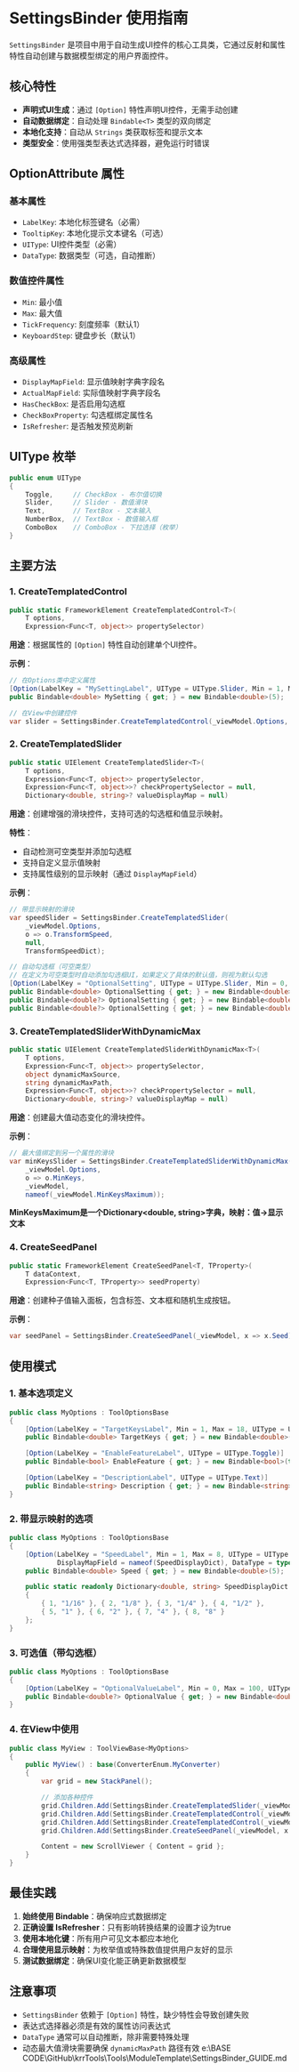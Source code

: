 # SettingsBinder 使用指南

`SettingsBinder` 是项目中用于自动生成UI控件的核心工具类，它通过反射和属性特性自动创建与数据模型绑定的用户界面控件。

## 核心特性

- **声明式UI生成**：通过 `[Option]` 特性声明UI控件，无需手动创建
- **自动数据绑定**：自动处理 `Bindable<T>` 类型的双向绑定
- **本地化支持**：自动从 `Strings` 类获取标签和提示文本
- **类型安全**：使用强类型表达式选择器，避免运行时错误

## OptionAttribute 属性

### 基本属性

- `LabelKey`: 本地化标签键名（必需）
- `TooltipKey`: 本地化提示文本键名（可选）
- `UIType`: UI控件类型（必需）
- `DataType`: 数据类型（可选，自动推断）

### 数值控件属性

- `Min`: 最小值
- `Max`: 最大值
- `TickFrequency`: 刻度频率（默认1）
- `KeyboardStep`: 键盘步长（默认1）

### 高级属性

- `DisplayMapField`: 显示值映射字典字段名
- `ActualMapField`: 实际值映射字典字段名
- `HasCheckBox`: 是否启用勾选框
- `CheckBoxProperty`: 勾选框绑定属性名
- `IsRefresher`: 是否触发预览刷新

## UIType 枚举

```csharp
public enum UIType
{
    Toggle,     // CheckBox - 布尔值切换
    Slider,     // Slider - 数值滑块
    Text,       // TextBox - 文本输入
    NumberBox,  // TextBox - 数值输入框
    ComboBox    // ComboBox - 下拉选择（枚举）
}
```

## 主要方法

### 1. CreateTemplatedControl

```csharp
public static FrameworkElement CreateTemplatedControl<T>(
    T options,
    Expression<Func<T, object>> propertySelector)
```

**用途**：根据属性的 `[Option]` 特性自动创建单个UI控件。

**示例**：

```csharp
// 在Options类中定义属性
[Option(LabelKey = "MySettingLabel", UIType = UIType.Slider, Min = 1, Max = 10)]
public Bindable<double> MySetting { get; } = new Bindable<double>(5);

// 在View中创建控件
var slider = SettingsBinder.CreateTemplatedControl(_viewModel.Options, o => o.MySetting);
```

### 2. CreateTemplatedSlider

```csharp
public static UIElement CreateTemplatedSlider<T>(
    T options,
    Expression<Func<T, object>> propertySelector,
    Expression<Func<T, object>>? checkPropertySelector = null,
    Dictionary<double, string>? valueDisplayMap = null)
```

**用途**：创建增强的滑块控件，支持可选的勾选框和值显示映射。

**特性**：

- 自动检测可空类型并添加勾选框
- 支持自定义显示值映射
- 支持属性级别的显示映射（通过 `DisplayMapField`）

**示例**：

```csharp
// 带显示映射的滑块
var speedSlider = SettingsBinder.CreateTemplatedSlider(
    _viewModel.Options,
    o => o.TransformSpeed,
    null,
    TransformSpeedDict);

// 自动勾选框（可空类型）
// 在定义为可空类型时自动添加勾选框UI，如果定义了具体的默认值，则视为默认勾选
[Option(LabelKey = "OptionalSetting", UIType = UIType.Slider, Min = 0, Max = 100)]
public Bindable<double> OptionalSetting { get; } = new Bindable<double>(); // 无勾选框
public Bindable<double?> OptionalSetting { get; } = new Bindable<double?>(); // 有勾选框，默认不勾选
public Bindable<double?> OptionalSetting { get; } = new Bindable<double?>(0); // 有勾选框，默认勾选
```

### 3. CreateTemplatedSliderWithDynamicMax

```csharp
public static UIElement CreateTemplatedSliderWithDynamicMax<T>(
    T options,
    Expression<Func<T, object>> propertySelector,
    object dynamicMaxSource,
    string dynamicMaxPath,
    Expression<Func<T, object>>? checkPropertySelector = null,
    Dictionary<double, string>? valueDisplayMap = null)
```

**用途**：创建最大值动态变化的滑块控件。

**示例**：

```csharp
// 最大值绑定到另一个属性的滑块
var minKeysSlider = SettingsBinder.CreateTemplatedSliderWithDynamicMax(
    _viewModel.Options,
    o => o.MinKeys,
    _viewModel,
    nameof(_viewModel.MinKeysMaximum));
```

**MinKeysMaximum是一个Dictionary<double, string>字典，映射：值→显示文本**

### 4. CreateSeedPanel

```csharp
public static FrameworkElement CreateSeedPanel<T, TProperty>(
    T dataContext,
    Expression<Func<T, TProperty>> seedProperty)
```

**用途**：创建种子值输入面板，包含标签、文本框和随机生成按钮。

**示例**：

```csharp
var seedPanel = SettingsBinder.CreateSeedPanel(_viewModel, x => x.Seed);
```

## 使用模式

### 1. 基本选项定义

```csharp
public class MyOptions : ToolOptionsBase
{
    [Option(LabelKey = "TargetKeysLabel", Min = 1, Max = 18, UIType = UIType.Slider, DataType = typeof(double), IsRefresher = true)]
    public Bindable<double> TargetKeys { get; } = new Bindable<double>(10);

    [Option(LabelKey = "EnableFeatureLabel", UIType = UIType.Toggle)]
    public Bindable<bool> EnableFeature { get; } = new Bindable<bool>(true);

    [Option(LabelKey = "DescriptionLabel", UIType = UIType.Text)]
    public Bindable<string> Description { get; } = new Bindable<string>("Default");
}
```

### 2. 带显示映射的选项

```csharp
public class MyOptions : ToolOptionsBase
{
    [Option(LabelKey = "SpeedLabel", Min = 1, Max = 8, UIType = UIType.Slider,
            DisplayMapField = nameof(SpeedDisplayDict), DataType = typeof(double), IsRefresher = true)]
    public Bindable<double> Speed { get; } = new Bindable<double>(5);

    public static readonly Dictionary<double, string> SpeedDisplayDict = new()
    {
        { 1, "1/16" }, { 2, "1/8" }, { 3, "1/4" }, { 4, "1/2" },
        { 5, "1" }, { 6, "2" }, { 7, "4" }, { 8, "8" }
    };
}
```

### 3. 可选值（带勾选框）

```csharp
public class MyOptions : ToolOptionsBase
{
    [Option(LabelKey = "OptionalValueLabel", Min = 0, Max = 100, UIType = UIType.Slider)]
    public Bindable<double?> OptionalValue { get; } = new Bindable<double?>(null);
}
```

### 4. 在View中使用

```csharp
public class MyView : ToolViewBase<MyOptions>
{
    public MyView() : base(ConverterEnum.MyConverter)
    {
        var grid = new StackPanel();

        // 添加各种控件
        grid.Children.Add(SettingsBinder.CreateTemplatedSlider(_viewModel.Options, o => o.TargetKeys));
        grid.Children.Add(SettingsBinder.CreateTemplatedControl(_viewModel.Options, o => o.EnableFeature));
        grid.Children.Add(SettingsBinder.CreateTemplatedControl(_viewModel.Options, o => o.Description));
        grid.Children.Add(SettingsBinder.CreateSeedPanel(_viewModel, x => x.Seed));

        Content = new ScrollViewer { Content = grid };
    }
}
```

## 最佳实践

1. **始终使用 Bindable<T>**：确保响应式数据绑定
2. **正确设置 IsRefresher**：只有影响转换结果的设置才设为true
3. **使用本地化键**：所有用户可见文本都应本地化
4. **合理使用显示映射**：为枚举值或特殊数值提供用户友好的显示
5. **测试数据绑定**：确保UI变化能正确更新数据模型

## 注意事项

- `SettingsBinder` 依赖于 `[Option]` 特性，缺少特性会导致创建失败
- 表达式选择器必须是有效的属性访问表达式
- `DataType` 通常可以自动推断，除非需要特殊处理
- 动态最大值滑块需要确保 `dynamicMaxPath` 路径有效</content>
  <parameter name="filePath">e:\BASE CODE\GitHub\krrTools\Tools\ModuleTemplate\SettingsBinder_GUIDE.md